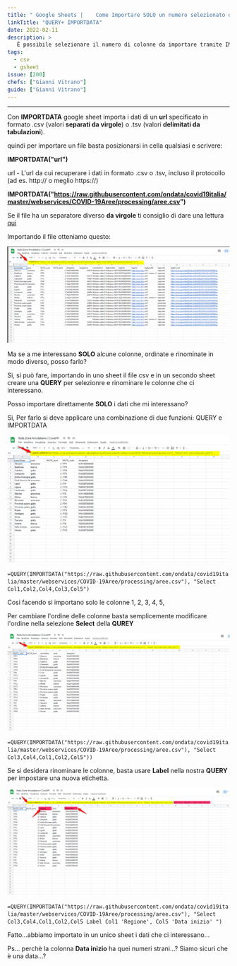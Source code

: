 ```yaml
---
title: " Google Sheets |	Come Importare SOLO un numero selezionato di colonne da un file csv"
linkTitle: "QUERY+ IMPORTDATA"
date: 2022-02-11
description: >
   È possibile selezionare il numero di colonne da importare tramite IMPORTDATA, per farlo si deve applicare una combinazione di due funzioni, IMPORTDATA e QUERY.
tags:
  - csv
  - gsheet
issue: [200]
chefs: ["Gianni Vitrano"]
guide: ["Gianni Vitrano"]
---
```


---

Con **IMPORTDATA** google sheet importa i dati di un **url** specificato in formato .csv (valori **separati da virgole**) o .tsv (valori **delimitati da tabulazioni**).

quindi per importare un file  basta posizionarsi in cella qualsiasi e scrivere:

**IMPORTDATA("url")**

url - L'url da cui recuperare i dati in formato .csv o .tsv, incluso il protocollo (ad es. http:// o meglio https://)

**IMPORTDATA("https://raw.githubusercontent.com/ondata/covid19italia/master/webservices/COVID-19Aree/processing/aree.csv")**

Se il file ha un separatore diverso **da virgole** ti consiglio di dare una lettura [qui](https://tansignari.opendatasicilia.it/ricette/csv-tsv/importdata_semicoln_googlesheets/)

Importando il file otteniamo questo:

![](g_01.png)

Ma se a me interessano **SOLO** alcune colonne, ordinate e rinominate in modo diverso, posso farlo? 

Si, si può fare, importando in uno sheet il file csv e in un secondo sheet creare una **QUERY** per selezionre e rinominare le colonne che ci interessano.

Posso importare direttamente **SOLO** i dati che mi interessano?

Si, Per farlo si deve applicare una combinazione di due funzioni: QUERY e IMPORTDATA

![](g_02.png)

`=QUERY(IMPORTDATA("https://raw.githubusercontent.com/ondata/covid19italia/master/webservices/COVID-19Aree/processing/aree.csv"), "Select Col1,Col2,Col4,Col3,Col5")`

Cosi facendo si importano solo le colonne 1, 2, 3, 4, 5, 

Per cambiare l'ordine delle colonne basta semplicemente modificare l'ordine nella selezione **Select** della **QUREY** 

![](g_03.png)

`=QUERY(IMPORTDATA("https://raw.githubusercontent.com/ondata/covid19italia/master/webservices/COVID-19Aree/processing/aree.csv"), "Select Col3,Col4,Col1,Col2,Col5"))`

Se si desidera rinominare le colonne, basta usare **Label** nella nostra **QUERY** per impostare una nuova etichetta.

![](g_04.png)

`=QUERY(IMPORTDATA("https://raw.githubusercontent.com/ondata/covid19italia/master/webservices/COVID-19Aree/processing/aree.csv"), "Select Col3,Col4,Col1,Col2,Col5 Label Col1 'Regione', Col5 'Data inizio' ")`

Fatto...abbiamo importato in un unico sheet i dati che ci interessano...

Ps... perchè la colonna **Data inizio** ha quei numeri strani...? Siamo sicuri che è una data...? 

